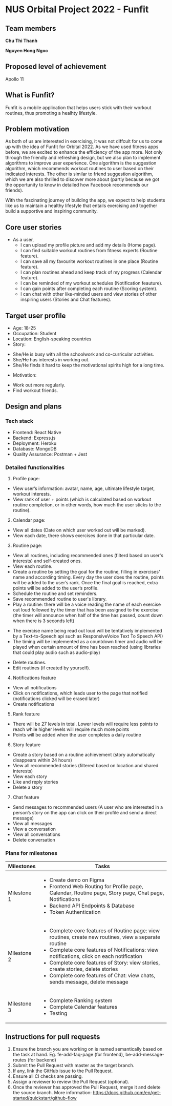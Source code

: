 # NUS Orbital Project 2022 - Funfit

## Team members 
**Chu Thi Thanh** 

**Nguyen Hong Ngoc** 

## Proposed level of achievement 
Apollo 11

## What is Funfit? 
Funfit is a mobile application that helps users stick with their workout routines, thus promoting a healhty lifestyle. 

## Problem motivation 
As both of us are interested in exercising, it was not diffcult for us to come up with the idea of Funfit for Orbital 2022. As we have used fitness apps before, we are excited to enhance the efficiency of the app more. Not only through the friendly and refreshing design, but we also plan to implement algorithms to improve user experience. One algorithm is the suggestion algorithm, which recommends workout routines to user based on their indicated interests. The other is similar to friend suggestion algorithm, which we are also thrilled to discover more about (partly because we got the opportunity to know in detailed how Facebook recommends our friends). 

With the fascinating journey of building the app, we expect to help students like us to maintain a healthy lifestyle that entails exercising and together build a supportive and inspiring community. 

## Core user stories 
- As a user, 
  + I can upload my profile picture and add my details (Home page). 
  + I can find suitable workout routines from fitness experts (Routine feature). 
  + I can save all my favourite workout routines in one place (Routine feature). 
  + I can plan routines ahead and keep track of my progress (Calendar feature). 
  + I can be reminded of my workout schedules (Notification feauture). 
  + I can gain points after completing each routine (Scoring system). 
  + I can chat with other like-minded users and view stories of other inspiring users (Stories and Chat features). 

## Target user profile 
- Age: 18-25  
- Occupation: Student 
- Location: English-speaking countries
- Story:
+ She/He is busy with all the schoolwork and co-curricular activities. 
+ She/He has interests in working out. 
+ She/He finds it hard to keep the motivational spirits high for a long time. 
- Motivation: 
+ Work out more regularly. 
+ Find workout friends. 

## Design and plans 
### Tech stack
- Frontend: React Native 
- Backend: Express.js 
- Deployment: Heroku 
- Database: MongoDB 
- Quality Assurance: Postman + Jest 

### Detailed functionalities 
1. Profile page:
- View user’s information: avatar, name, age, ultimate lifestyle target, workout interests.
- View rank of user + points (which is calculated based on workout routine completion, or in other words, how much the user sticks to the routine).

2. Calendar page:
- View all dates (Date on which user worked out will be marked).
- View each date, there shows exercises done in that particular date.

3. Routine page:
- View all routines, including recommended ones (filterd based on user's interests) and self-created ones.
- View each routine.
- Create a routine by setting the goal for the routine, filling in exercises' name and according timing. Every day the user does the routine, points will be added to the user’s rank. Once the final goal is reached, extra points will be added to the user’s profile. 
- Schedule the routine and set reminders.
- Save recommended routine to user's library.
- Play a routine: there will be a voice reading the name of each exercise out loud followed by the timer that has been assigned to the exercise (the timer will announce when half of the time has passed, count down when there is 3 seconds left)
+ The exercise name being read out loud will be tentatively implemented by a Text-to-Speech api such as ResponsiveVoice Text To Speech API)
+ The timing will be implemented as a countdown timer and audio will be played when certain amount of time has been reached (using libraries that could play audio such as audio-play)
- Delete routines.
- Edit routines (if created by yourself).


4. Notifications feature 
- View all notifications 
- Click on notifications, which leads user to the page that notified (notifications clicked will be erased later)
- Create notifications 


5. Rank feature 
- There will be 27 levels in total. Lower levels will require less points to reach while higher levels will require much more points
- Points will be added when the user completes a daily routine 

6. Story feature
- Create a story based on a routine achievement (story automatically disappears within 24 hours)
- View all recommended stories (filtered based on location and shared interests) 
- View each story 
- Like and reply stories 
- Delete a story 

7. Chat feature
- Send messages to recommended users (A user who are interested in a person’s story on the app can click on their profile and send a direct message)
- View all messages 
- View a conversation 
- View all conversations
- Delete conversation 

### Plans for milestones 
| Milestones | Tasks | 
| ---------- | ---------- | 
| Milestone 1 | <ul> <li> Create demo on Figma </li> <li> Frontend Web Routing for Profile page, Calendar, Routine page, Story page, Chat page, Notifications </li> <li>  Backend API Endpoints & Database </li> <li> Token Authentication </li> </ul> | 
| Milestone 2 | <ul> <li> Complete core features of Routine page: view routines, create new routines, view a separate routine </li> <li> Complete core features of Notifications: view notifications, click on each notification </li> <li> Complete core features of Story: view stories, create stories, delete stories </li> <li> Complete core features of Chat: view chats, sends message, delete message </li> </ul> | 
| Milestone 3 | <ul> <li> Complete Ranking system </li> <li> Complete Calendar features </li> <li> Testing </li> </ul> | 


## Instructions for pull requests 
1. Ensure the branch you are working on is named semantically based on the task at hand. Eg. fe-add-faq-page (for frontend), be-add-message-routes (for backend)
2. Submit the Pull Request with master as the target branch.
3. If any, link the GitHub issue to the Pull Request.
4. Ensure all CI checks are passing.
5. Assign a reviewer to review the Pull Request (optional).
6. Once the reviewer has approved the Pull Request, merge it and delete the source branch.
More information: https://docs.github.com/en/get-started/quickstart/github-flow 
